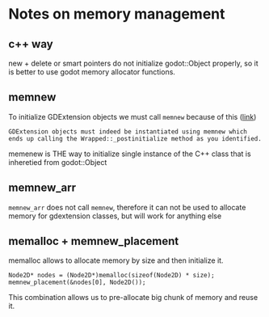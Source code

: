 # Notes on memory management

## c++ way
new + delete or smart pointers do not initialize godot::Object properly, so it is better to use godot memory allocator functions.

## memnew
To initialize GDExtension objects we must call ```memnew``` because of this
([link](https://github.com/godotengine/godot-cpp/issues/1057#issuecomment-1454665074))
```
GDExtension objects must indeed be instantiated using memnew which ends up calling the Wrapped::_postinitialize method as you identified.
```
memenew is THE way to initialize single instance of the C++ class that is inheretied from godot::Object

## memnew_arr
```memnew_arr``` does not call ```memnew```, therefore it can not be used to allocate memory for gdextension classes, but will work for anything else

## memalloc + memnew_placement
memalloc allows to allocate memory by size and then initialize it.
```
Node2D* nodes = (Node2D*)memalloc(sizeof(Node2D) * size);
memnew_placement(&nodes[0], Node2D());
```
This combination allows us to pre-allocate big chunk of memory and reuse it.
